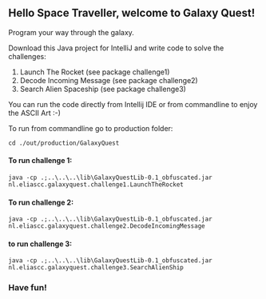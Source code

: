 
## Hello Space Traveller, welcome to Galaxy Quest!

Program your way through the galaxy.

Download this Java project for IntelliJ and write code to solve the challenges:

1. Launch The Rocket (see package challenge1)
2. Decode Incoming Message (see package challenge2)
3. Search Alien Spaceship (see package challenge3)

You can run the code directly from Intellij IDE or from commandline to enjoy the ASCII Art :-)

To run from commandline go to production folder:
``` shell
cd ./out/production/GalaxyQuest
```
#### To run challenge 1:
``` shell
java -cp .;..\..\..\lib\GalaxyQuestLib-0.1_obfuscated.jar nl.eliascc.galaxyquest.challenge1.LaunchTheRocket
```
#### To run challenge 2:
```shell
java -cp .;..\..\..\lib\GalaxyQuestLib-0.1_obfuscated.jar nl.eliascc.galaxyquest.challenge2.DecodeIncomingMessage
```
#### to run challenge 3:
``` shell
java -cp .;..\..\..\lib\GalaxyQuestLib-0.1_obfuscated.jar nl.eliascc.galaxyquest.challenge3.SearchAlienShip
```

### Have fun!